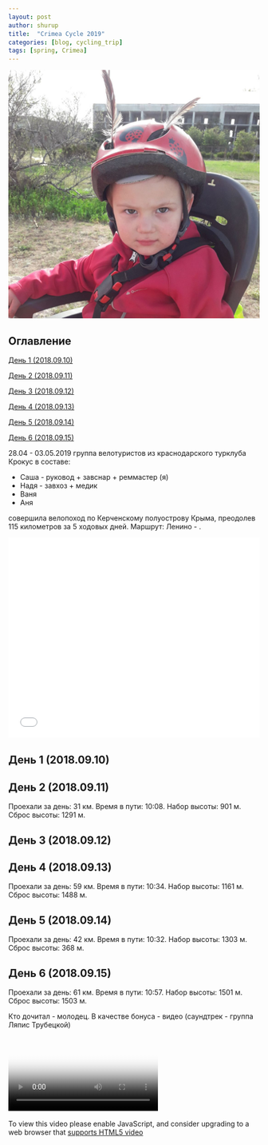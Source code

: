 ```yaml
---
layout: post
author: shurup
title:  "Crimea Cycle 2019"
categories: [blog, cycling_trip]
tags: [spring, Crimea]
---
```

![](\assets\img\2019-04-28-CrimeaCycleChildren_files\20190430_170732.jpg)

## Оглавление

[День 1 (2018.09.10)](#день-1-20180910)

[День 2 (2018.09.11)](#день-2-20180911)

[День 3 (2018.09.12)](#день-3-20180912)

[День 4 (2018.09.13)](#день-4-20180913)

[День 5 (2018.09.14)](#день-5-20180914)

[День 6 (2018.09.15)](#день-6-20180915)


28.04 - 03.05.2019 группа велотуристов из краснодарского турклуба Крокус в составе:
- Саша - руковод + завснар + реммастер (я)
- Надя - завхоз + медик
- Ваня
- Аня


совершила велопоход по Керченскому полуострову Крыма, преодолев 115 километров за 5 ходовых дней. Маршрут: Ленино - .

<iframe class="gpsies" src="//www.gpsies.com/mapOnly.do?fileId=ibguqmumtnavnjil" width="100%" height="400" frameborder="0" scrolling="no" marginheight="0" marginwidth="0"></iframe>


## День 1 (2018.09.10)


## День 2 (2018.09.11)


Проехали за день: 31 км. Время в пути: 10:08. Набор высоты: 901 м. Сброс высоты: 1291 м.

## День 3 (2018.09.12)



## День 4 (2018.09.13)


Проехали за день: 59 км. Время в пути: 10:34. Набор высоты: 1161 м. Сброс высоты: 1488 м.

## День 5 (2018.09.14)

Проехали за день: 42 км. Время в пути: 10:32. Набор высоты: 1303 м. Сброс высоты: 368 м.

## День 6 (2018.09.15)



Проехали за день: 61 км. Время в пути: 10:57. Набор высоты: 1501 м. Сброс высоты: 1503 м.



Кто дочитал - молодец. В качестве бонуса - видео (саундтрек - группа Ляпис Трубецкой)

<video
    id="my-player"
    class="video-js"
    controls
    preload="auto"
    poster="/assets/img/2019-04-28-CrimeaCycleChildren_files/video_preview.jpg"
    data-setup='{}'>
  <source src="https://github.com/shurupyan/shurupyan.github.io/raw/master/assets/img/2019-04-28-CrimeaCycleChildren_files/Crimea2019.mp4" type="video/mp4"></source>
  <p class="vjs-no-js">
    To view this video please enable JavaScript, and consider upgrading to a
    web browser that
    <a href="https://videojs.com/html5-video-support/" target="_blank">
      supports HTML5 video
    </a>
  </p>
</video>
